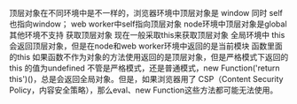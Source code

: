 顶层对象在不同环境中是不一样的，浏览器环境中顶层对象是 window 同时 self 也指向window； web worker中self指向顶层对象  node环境中顶层对象是global 其他环境不支持
获取顶层对象 现在一般采取this来获取顶层对象
全局环境中 this会返回顶层对象，但是在node和web worker环境中返回的是当前模块
函数里面的this 如果函数不作为对象的方法使用返回的是顶层对象，但是严格模式下返回的 this 的值为undefined
不管是严格模式，还是普通模式，new Function('return this')()，总是会返回全局对象。但是，如果浏览器用了 CSP（Content Security Policy，内容安全策略），那么eval、new Function这些方法都可能无法使用。